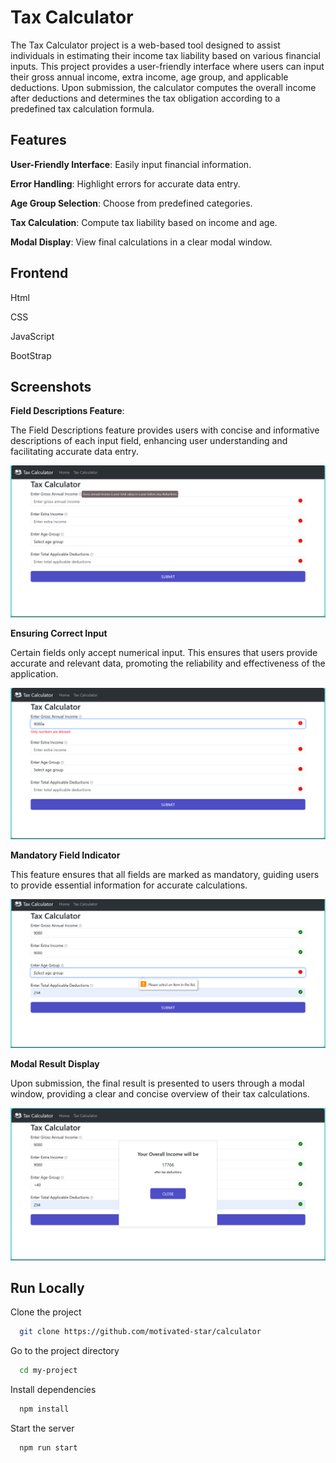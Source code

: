 # Tax Calculator

The Tax Calculator project is a web-based tool designed to assist individuals in estimating their income tax liability based on various financial inputs. This project provides a user-friendly interface where users can input their gross annual income, extra income, age group, and applicable deductions. Upon submission, the calculator computes the overall income after deductions and determines the tax obligation according to a predefined tax calculation formula.

## Features

**User-Friendly Interface**: Easily input financial information.

**Error Handling**: Highlight errors for accurate data entry.

**Age Group Selection**: Choose from predefined categories.

**Tax Calculation**: Compute tax liability based on income and age.

**Modal Display**: View final calculations in a clear modal window.

## Frontend

Html

CSS

JavaScript

BootStrap

## Screenshots

**Field Descriptions Feature**:

The Field Descriptions feature provides users with concise and informative descriptions of each input field, enhancing user understanding and facilitating accurate data entry.

![App Screenshot](https://github.com/motivated-star/calculator/blob/main/screenshots/Screenshot%20(168).png?raw=true)

**Ensuring Correct Input**

Certain fields only accept numerical input. This ensures that users provide accurate and relevant data, promoting the reliability and effectiveness of the application.

![App Screenshot](https://github.com/motivated-star/calculator/blob/main/screenshots/Screenshot%20(170).png?raw=true)

**Mandatory Field Indicator**

This feature ensures that all fields are marked as mandatory, guiding users to provide essential information for accurate calculations.

![App Screenshot](https://github.com/motivated-star/calculator/blob/main/screenshots/Screenshot%20(171).png?raw=true)

**Modal Result Display**

Upon submission, the final result is presented to users through a modal window, providing a clear and concise overview of their tax calculations.

![App Screenshot](https://github.com/motivated-star/calculator/blob/main/screenshots/Screenshot%20(172).png?raw=true)

## Run Locally

Clone the project

```bash
  git clone https://github.com/motivated-star/calculator
```

Go to the project directory

```bash
  cd my-project
```

Install dependencies

```bash
  npm install
```

Start the server

```bash
  npm run start
```
